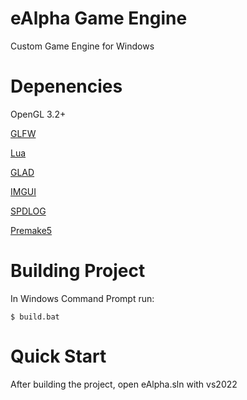 # eAlpha Game Engine
 Custom Game Engine for Windows

# Depenencies 
 OpenGL 3.2+

 [GLFW]([https://github.com/glfw/glfw](https://github.com/jasoncnm/glfw/tree/c63d4601ad547be6b6559ec1e792ec3586ab47c2))

 [Lua](https://www.lua.org/)
 
 [GLAD](https://glad.dav1d.de/)
 
 [IMGUI](https://github.com/jasoncnm/imgui/tree/ce32353451f3cc1e92f2faff83a5c0c2877e08c4)
 
 [SPDLOG](https://github.com/gabime/spdlog/tree/3335c380a08c5e0f5117a66622df6afdb3d74959)

 [Premake5](https://github.com/premake/premake-core)
 
# Building Project
 In Windows Command Prompt run:
 
    $ build.bat

# Quick Start
After building the project, open eAlpha.sln with vs2022
